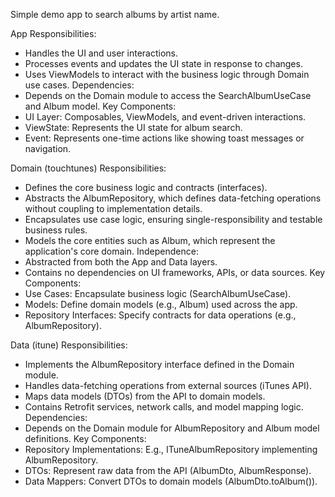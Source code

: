 Simple demo app to search albums by artist name.

App
 Responsibilities:
 - Handles the UI and user interactions.
 - Processes events and updates the UI state in response to changes.
 - Uses ViewModels to interact with the business logic through Domain use cases.
Dependencies:
 - Depends on the Domain module to access the SearchAlbumUseCase and Album model.
Key Components:
 - UI Layer: Composables, ViewModels, and event-driven interactions.
 - ViewState: Represents the UI state for album search.
 - Event: Represents one-time actions like showing toast messages or navigation.

Domain (touchtunes)
 Responsibilities:
 - Defines the core business logic and contracts (interfaces).
 - Abstracts the AlbumRepository, which defines data-fetching operations without coupling to implementation details.
 - Encapsulates use case logic, ensuring single-responsibility and testable business rules.
 - Models the core entities such as Album, which represent the application's core domain.
 Independence:
 - Abstracted from both the App and Data layers.
 - Contains no dependencies on UI frameworks, APIs, or data sources.
 Key Components:
 - Use Cases: Encapsulate business logic (SearchAlbumUseCase).
 - Models: Define domain models (e.g., Album) used across the app.
 - Repository Interfaces: Specify contracts for data operations (e.g., AlbumRepository).

Data (itune)
 Responsibilities:
 - Implements the AlbumRepository interface defined in the Domain module.
 - Handles data-fetching operations from external sources (iTunes API).
 - Maps data models (DTOs) from the API to domain models.
 - Contains Retrofit services, network calls, and model mapping logic.
 Dependencies:
 - Depends on the Domain module for AlbumRepository and Album model definitions.
 Key Components:
 - Repository Implementations: E.g., ITuneAlbumRepository implementing AlbumRepository.
 - DTOs: Represent raw data from the API (AlbumDto, AlbumResponse).
 - Data Mappers: Convert DTOs to domain models (AlbumDto.toAlbum()).
